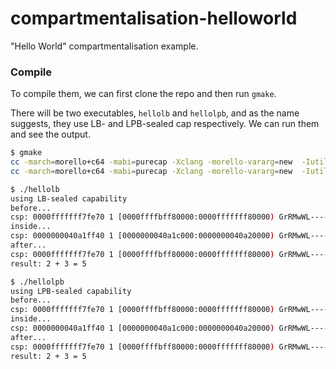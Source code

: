 # compartmentalisation-helloworld
"Hello World" compartmentalisation example.

### Compile
To compile them, we can first clone the repo and then run ``gmake``. 

There will be two executables, ``hellolb`` and ``hellolpb``, and as the name suggests, they use LB- and LPB-sealed cap respectively. We can run them and see the output.

```bash
$ gmake
cc -march=morello+c64 -mabi=purecap -Xclang -morello-vararg=new  -Iutil -DUSE_LB_SEALED_CAP util/capprint.c util/morello.c src/lb.S main.c -o hellolb
cc -march=morello+c64 -mabi=purecap -Xclang -morello-vararg=new  -Iutil util/capprint.c util/morello.c src/lpb.S main.c -o hellolpb

$ ./hellolb
using LB-sealed capability
before...
csp: 0000fffffff7fe70 1 [0000ffffbff80000:0000fffffff80000) GrRMwWL-----I-V-23 none 1073741424 of 1073741824
inside...
csp: 0000000040a1ff40 1 [0000000040a1c000:0000000040a20000) GrRMwWL----------- none 16192 of 16384
after...
csp: 0000fffffff7fe70 1 [0000ffffbff80000:0000fffffff80000) GrRMwWL-----I-V-23 none 1073741424 of 1073741824
result: 2 + 3 = 5

$ ./hellolpb
using LPB-sealed capability
before...
csp: 0000fffffff7fe70 1 [0000ffffbff80000:0000fffffff80000) GrRMwWL-----I-V-23 none 1073741424 of 1073741824
inside...
csp: 0000000040a1ff40 1 [0000000040a1c000:0000000040a20000) GrRMwWL----------- none 16192 of 16384
after...
csp: 0000fffffff7fe70 1 [0000ffffbff80000:0000fffffff80000) GrRMwWL-----I-V-23 none 1073741424 of 1073741824
result: 2 + 3 = 5
```

